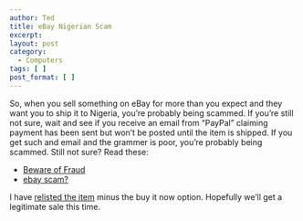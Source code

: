 ```yaml
---
author: Ted
title: eBay Nigerian Scam
excerpt:
layout: post
category:
  - Computers
tags: [ ]
post_format: [ ]
---
```

So, when you sell something on eBay for more than you expect and they want you to ship it to Nigeria, you’re probably being scammed. If you’re still not sure, wait and see if you receive an email from “PayPal” claiming payment has been sent but won’t be posted until the item is shipped. If you get such and email and the grammer is poor, you’re probably being scammed. Still not sure? Read these:

*   [Beware of Fraud][1]
*   [ebay scam?][2]

I have [relisted the item][3] minus the buy it now option. Hopefully we’ll get a legitimate sale this time.

 [1]: http://www.joewein.de/sw/fraud-western-union-bidpay-ebay.htm
 [2]: http://forums.whirlpool.net.au/forum-replies-archive.cfm/537804.html
 [3]: http://cgi.ebay.com/ws/eBayISAPI.dll?ViewItem&item=180007216874